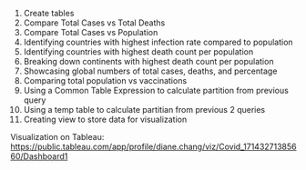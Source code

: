 1. Create tables
2. Compare Total Cases vs Total Deaths
3. Compare Total Cases vs Population
4. Identifying countries with highest infection rate compared to population
5. Identifying countries with highest death count per population
6. Breaking down continents with highest death count per population
7. Showcasing global numbers of total cases, deaths, and percentage
8. Comparing total population vs vaccinations
9. Using a Common Table Expression to calculate partition from previous query
10. Using a temp table to calculate partitian from previous 2 queries
11. Creating view to store data for visualization

Visualization on Tableau: https://public.tableau.com/app/profile/diane.chang/viz/Covid_17143271385660/Dashboard1
